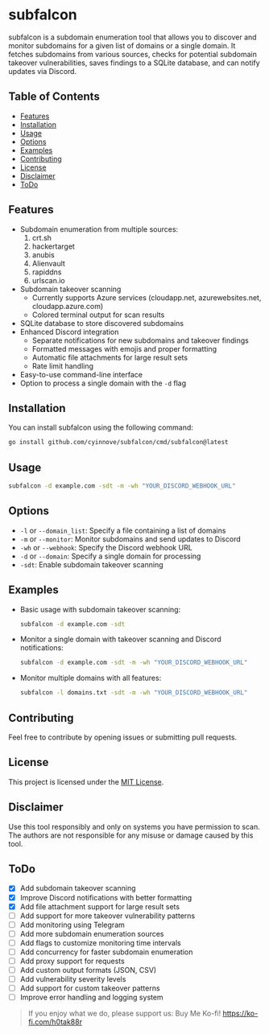 # subfalcon

subfalcon is a subdomain enumeration tool that allows you to discover and monitor subdomains for a given list of domains or a single domain. It fetches subdomains from various sources, checks for potential subdomain takeover vulnerabilities, saves findings to a SQLite database, and can notify updates via Discord.

## Table of Contents

- [Features](#features)
- [Installation](#installation)
- [Usage](#usage)
- [Options](#options)
- [Examples](#examples)
- [Contributing](#contributing)
- [License](#license)
- [Disclaimer](#disclaimer)
- [ToDo](#todo)

## Features

- Subdomain enumeration from multiple sources:
    1. crt.sh
    2. hackertarget
    3. anubis
    4. Alienvault
    5. rapiddns
    6. urlscan.io
- Subdomain takeover scanning
    - Currently supports Azure services (cloudapp.net, azurewebsites.net, cloudapp.azure.com)
    - Colored terminal output for scan results
- SQLite database to store discovered subdomains
- Enhanced Discord integration
    - Separate notifications for new subdomains and takeover findings
    - Formatted messages with emojis and proper formatting
    - Automatic file attachments for large result sets
    - Rate limit handling
- Easy-to-use command-line interface
- Option to process a single domain with the `-d` flag

## Installation
You can install subfalcon using the following command: 
```bash
go install github.com/cyinnove/subfalcon/cmd/subfalcon@latest
```

## Usage

```bash
subfalcon -d example.com -sdt -m -wh "YOUR_DISCORD_WEBHOOK_URL"
```

## Options

- `-l` or `--domain_list`: Specify a file containing a list of domains
- `-m` or `--monitor`: Monitor subdomains and send updates to Discord
- `-wh` or `--webhook`: Specify the Discord webhook URL
- `-d` or `--domain`: Specify a single domain for processing
- `-sdt`: Enable subdomain takeover scanning

## Examples

- Basic usage with subdomain takeover scanning:
  ```bash
  subfalcon -d example.com -sdt
  ```

- Monitor a single domain with takeover scanning and Discord notifications:
  ```bash
  subfalcon -d example.com -sdt -m -wh "YOUR_DISCORD_WEBHOOK_URL"
  ```

- Monitor multiple domains with all features:
  ```bash
  subfalcon -l domains.txt -sdt -m -wh "YOUR_DISCORD_WEBHOOK_URL"
  ```

## Contributing

Feel free to contribute by opening issues or submitting pull requests.

## License

This project is licensed under the [MIT License](LICENSE).

## Disclaimer

Use this tool responsibly and only on systems you have permission to scan. The authors are not responsible for any misuse or damage caused by this tool.

## ToDo

- [x] Add subdomain takeover scanning
- [x] Improve Discord notifications with better formatting
- [x] Add file attachment support for large result sets
- [ ] Add support for more takeover vulnerability patterns
- [ ] Add monitoring using Telegram
- [ ] Add more subdomain enumeration sources
- [ ] Add flags to customize monitoring time intervals
- [ ] Add concurrency for faster subdomain enumeration
- [ ] Add proxy support for requests
- [ ] Add custom output formats (JSON, CSV)
- [ ] Add vulnerability severity levels
- [ ] Add support for custom takeover patterns
- [ ] Improve error handling and logging system

> If you enjoy what we do, please support us:
> Buy Me Ko-fi! https://ko-fi.com/h0tak88r

